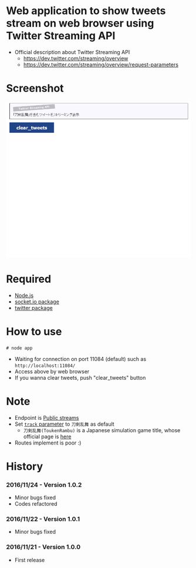 # Web application to show tweets stream on web browser using Twitter Streaming API
- Official description about Twitter Streaming API
    - https://dev.twitter.com/streaming/overview
    - https://dev.twitter.com/streaming/overview/request-parameters

# Screenshot
![screenshot](screenshot.gif "screenshot")

# Required
- [Node.js](https://nodejs.org/)
- [socket.io package](https://www.npmjs.com/package/socket.io)
- [twitter package](https://www.npmjs.com/package/twitter)

# How to use

```
# node app
```

- Waiting for connection on port 11084 (default) such as `http://localhost:11084/`
- Access above by web browser
- If you wanna clear tweets, push "clear_tweets" button

# Note
- Endpoint is [Public streams](https://dev.twitter.com/streaming/public)
- Set [`track` parameter](https://dev.twitter.com/streaming/overview/request-parameters#track) to `刀剣乱舞` as default
    - `刀剣乱舞(ToukenRambu)` is a Japanese simulation game title, whose official page is [here](http://www.dmm.com/netgame/feature/tohken_html/=/navi=none/)
- Routes implement is poor :)

# History

### 2016/11/24 - Version 1.0.2
- Minor bugs fixed
- Codes refactored

### 2016/11/22 - Version 1.0.1
- Minor bugs fixed

### 2016/11/21 - Version 1.0.0
- First release
